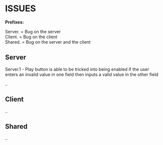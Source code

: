 # ISSUES

**Prefixes:**

Server. = Bug on the server <br>
Client. = Bug on the client <br>
Shared. = Bug on the server and the client <br>

## Server

Server.1 - Play button is able to be tricked into being enabled if the user enters an invalid value
in one field then inputs a valid value in the other field

..

## Client

..

## Shared

..
